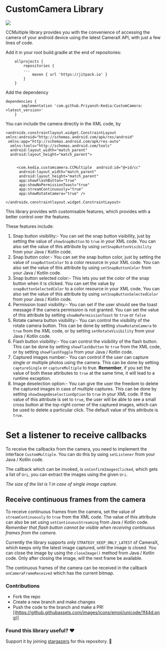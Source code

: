 
# CustomCamera Library
[![](https://jitpack.io/v/Priyansh-Kedia/CustomCamera.svg)](https://jitpack.io/#Priyansh-Kedia/CustomCamera)



CCMultiple library provides you with the convenience of accessing the camera of your android device using the latest CameraX API, with just a few lines of code. 


Add it in your root build.gradle at the end of repositories:

		allprojects {
			repositories {
			...
				maven { url 'https://jitpack.io' }
			}
		}


Add the dependency

	dependencies {
		   implementation 'com.github.Priyansh-Kedia:CustomCamera:<latest_version>'
		}
		


You can include the camera directly in the XML code, by 

    <androidx.constraintlayout.widget.ConstraintLayout
    xmlns:android="http://schemas.android.com/apk/res/android"  
	 xmlns:app="http://schemas.android.com/apk/res-auto"  
	  xmlns:tools="http://schemas.android.com/tools"  
	  android:layout_width="match_parent"  
	  android:layout_height="match_parent">  
  
  
		 <com.kedia.customcamera.CCMultiple  android:id="@+id/cc"  
		  android:layout_width="match_parent"  
		  android:layout_height="match_parent"  
		  app:showFlashButton="true"  
		  app:showNoPermissionToast="true"  
		  app:streamContinuously="true"  
		  app:showRotateCamera="true" />  
  
	</androidx.constraintlayout.widget.ConstraintLayout>
	

This library provides with customisable features, which provides with a better control over the features.

These features include:

 1. Snap button visibility:- You can set the snap button visibility, just by setting the value of `showSnapButton` to `true` in your XML code. You can also set the value of this attribute by using `setSnapButtonVisibility` from your Java / Kotlin code.
 2. Snap button color:- You can set the snap button color, just by setting the value of `snapButtonColor` to a color resource in your XML code. You can also set the value of this attribute by using `setSnapButtonColor` from your Java / Kotlin code. 
 3. Snap button selected color:- This lets you set the color of the snap button when it is clicked. You can set the value by `snapButtonSelectedColor` to a color resource in your XML code. You can also set the value of this attribute by using `setSnapButtonSelectedColor` from your Java / Kotlin code. 
 4. Permission toast visibility:- You can set if the user should see the toast message if the camera permission is not granted. You can set the value of this attribute by setting `showNoPermissionToast` to `true` or `false`
 5. Rotate camera button visibility:- You can control the visibility of the rotate camera button. This can be done by setting `showRotateCamera` to `true` from the XML code, or by setting `setRotateVisibility` from your Java / Kotlin code.
 6. Flash button visibility:- You can control the visibility of the flash button. This can be done by setting `showFlashButton` to `true` from the XML code, or by setting `showFlashToggle` from your Java / Kotlin code. 
 7. Captured images number:- You can control if the user can capture single or multiple photos using the camera. This can be done by setting `captureSingle` or `captureMultiple` to true. **Remember**, if you set the value of both these attributes to `true` at the same time, it will lead to a runtime exception. 
 8. Image deselection option:- You can give the user the freedom to delete the captured images in case of multiple captures. This can be done by setting `showImageDeselectionOption` to `true` in your XML code. If the value of this attribute is set to `true`, the user will be able to see a small cross button at the top-right corner of the captured images, which can be used to delete a particular click. The default value of this attribute is `true`.

# Set a listener to receive callbacks
To receive the callbacks from the camera, you need to implement the interface `CustomMultiple`. You can do this by using `setListener` from your Java / Kotlin code. 

The callback which can be invoked, is `onConfirmImagesClicked`, which gets a list of `Uri`, you can extract the images using the given `Uri`.

*The size of the list is 1 in case of single image capture.*

## Receive continuous frames from the camera

To receive continuous frames from the camera, set the value of `streamContinuously` to `true` from the XML code. The value of this attribute can also be set using `setContinuousStreaming` from Java / Kotlin code. 
*Remember that flash button cannot be visible when receiving continuous frames from the camera.*

Currently the library supports only `STRATEGY_KEEP_ONLY_LATEST` of CameraX, which keeps only the latest image captured, until the image is closed. You can close the image by using the `closeImage()` method from Java / Kotlin code. Only after closing the image, will the next frame be available. 

The continuous frames of the camera can be received in the callback `onCameraFrameReceived` which has the current bitmap.


### Contributions
- Fork the repo
- Create a new branch and make changes
- Push the code to the branch and make a PR! [(https://github.githubassets.com/images/icons/emoji/unicode/1f44d.png)]


### Found this library useful? :heart:

Support it by joining [stargazers](https://github.com/Priyansh-Kedia/CustomCamera/stargazers) for this repository. :star2:
